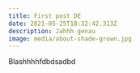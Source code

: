 ```yaml
---
title: First post DE
date: 2021-05-25T18:32:42.313Z
description: Jahhh genau
image: media/about-shade-grown.jpg
---
```

Blashhhhfdbdsadbd